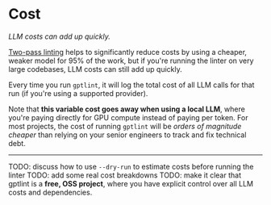 # Cost

_LLM costs can add up quickly._

[Two-pass linting](./how-it-works.md#two-pass-linting) helps to significantly reduce costs by using a cheaper, weaker model for 95% of the work, but if you're running the linter on very large codebases, LLM costs can still add up quickly.

Every time you run `gptlint`, it will log the total cost of all LLM calls for that run (if you're using a supported provider).

Note that **this variable cost goes away when using a local LLM**, where you're paying directly for GPU compute instead of paying per token. For most projects, the cost of running `gptlint` will be _orders of magnitude cheaper_ than relying on your senior engineers to track and fix technical debt.

---

TODO: discuss how to use `--dry-run` to estimate costs before running the linter
TODO: add some real cost breakdowns
TODO: make it clear that gptlint is a **free, OSS project**, where you have explicit control over all LLM costs and dependencies.
